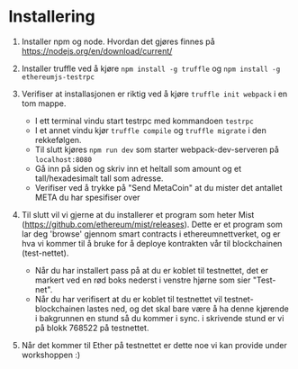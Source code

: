# Installering
1. Installer npm og node. Hvordan det gjøres finnes på https://nodejs.org/en/download/current/
2. Installer truffle ved å kjøre `npm install -g truffle` og `npm install -g ethereumjs-testrpc`
3. Verifiser at installasjonen er riktig ved å kjøre `truffle init webpack` i en tom mappe.
    * I ett terminal vindu start testrpc med kommandoen `testrpc`
    * I et annet vindu kjør `truffle compile` og `truffle migrate` i den rekkefølgen.
    * Til slutt kjøres `npm run dev` som starter webpack-dev-serveren på `localhost:8080`
    * Gå inn på siden og skriv inn et heltall som amount og et tall/hexadesimalt tall som adresse.
    * Verifiser ved å trykke på "Send MetaCoin" at du mister det antallet META du har spesifiser over

4. Til slutt vil vi gjerne at du installerer et program som heter Mist (https://github.com/ethereum/mist/releases). Dette er et program som lar deg 'browse' gjennom smart contracts i ethereumnettverket, og er hva vi kommer til å bruke for å deploye kontrakten vår til blockchainen (test-nettet).
    * Når du har installert pass på at du er koblet til testnettet, det er markert ved en rød boks nederst i venstre hjørne som sier "Test-net".
    * Når du har verifisert at du er koblet til testnettet vil testnet-blockchainen lastes ned, og det skal bare være å ha denne kjørende i bakgrunnen en stund så du kommer i sync. i skrivende stund er vi på blokk 768522 på testnettet.

5. Når det kommer til Ether på testnettet er dette noe vi kan provide under workshoppen :)
